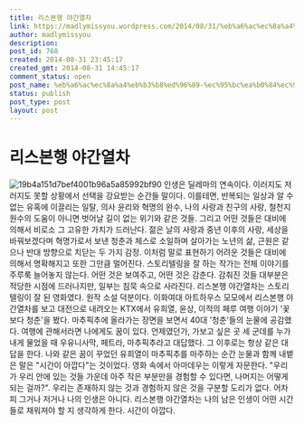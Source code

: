 ```yaml
---
title: 리스본행 야간열차
link: https://madlymissyou.wordpress.com/2014/08/31/%eb%a6%ac%ec%8a%a4%eb%b3%b8%ed%96%89-%ec%95%bc%ea%b0%84%ec%97%b4%ec%b0%a8/
author: madlymissyou
description: 
post_id: 768
created: 2014-08-31 23:45:17
created_gmt: 2014-08-31 14:45:17
comment_status: open
post_name: %eb%a6%ac%ec%8a%a4%eb%b3%b8%ed%96%89-%ec%95%bc%ea%b0%84%ec%97%b4%ec%b0%a8
status: publish
post_type: post
layout: post
---
```


# 리스본행 야간열차

![19b4a151d7bef4001b96a5a85992bf90](https://madlymissyou.files.wordpress.com/2014/08/19b4a151d7bef4001b96a5a85992bf90.jpg?w=213) 인생은 딜레마의 연속이다. 이러지도 저러지도 못할 상황에서 선택을 강요받는 순간들 말이다. 이를테면, 반복되는 일상과 알 수 없는 유혹에 이끌리는 일탈, 의사 윤리와 혁명의 완수, 나의 사랑과 친구의 사랑, 철천지 원수의 도움이 아니면 벗어날 길이 없는 위기와 같은 것들. 그리고 어떤 것들은 대비에 의해서 비로소 그 고유한 가치가 드러난다. 젊은 날의 사랑과 중년 이후의 사랑, 세상을 바꿔보겠다며 혁명가로서 보낸 청춘과 체스로 소일하며 살아가는 노년의 삶, 근원은 같으나 반대 방향으로 치닫는 두 가지 감정. 이처럼 말로 표현하기 어려운 것들은 대비에 의해서 명확해지고 또한 그만큼 멀어진다. 스토리텔링을 잘 하는 작가는 전체 이야기를 주루룩 늘어놓지 않는다. 어떤 것은 보여주고, 어떤 것은 감춘다. 감춰진 것들 대부분은 적당한 시점에 드러나지만, 일부는 침묵 속으로 사라진다. 리스본행 야간열차는 스토리텔링이 잘 된 영화였다. 원작 소설 덕분이다. 이화여대 아트하우스 모모에서 리스본행 야간열차를 보고 대전으로 내려오는 KTX에서 유희열, 윤상, 이적의 페루 여행 이야기 '꽃보다 청춘'을 봤다. 마추픽추에 올라가는 장면을 보면서 40대 '청춘'들의 눈물에 공감했다. 여행에 관해서라면 나에게도 꿈이 있다. 언제였던가, 가보고 싶은 곳 세 군데를 누가 내게 물었을 때 우유니사막, 페트라, 마추픽추라고 대답했다. 그 이후로는 항상 같은 대답을 한다. 나와 같은 꿈이 꾸었던 유희열이 마추픽추를 마주하는 순간 눈물과 함께 내뱉은 말은 "시간이 아깝다"는 것이었다. 영화 속에서 아마데우는 이렇게 자문한다. "우리가 우리 안에 있는 것들 가운데 아주 작은 부분만을 경험할 수 있다면, 나머지는 어떻게 되는 걸까?". 우리는 존재하지 않는 것과 경험하지 않은 것을 구분할 도리가 없다. 어차피 그거나 저거나 나의 인생은 아니다. 리스본행 야간열차는 나의 남은 인생이 어떤 시간들로 채워져야 할 지 생각하게 한다. 시간이 아깝다.